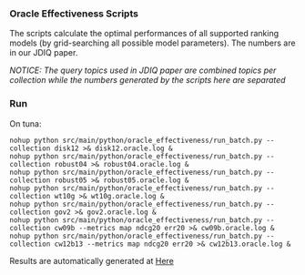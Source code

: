 ### Oracle Effectiveness Scripts

The scripts calculate the optimal performances of all supported ranking models (by grid-searching all possible model parameters).
The numbers are in our JDIQ paper.

_NOTICE: The query topics used in JDIQ paper are combined topics per collection while the numbers generated
by the scripts here are separated_

### Run
On tuna:
```
nohup python src/main/python/oracle_effectiveness/run_batch.py --collection disk12 >& disk12.oracle.log &
nohup python src/main/python/oracle_effectiveness/run_batch.py --collection robust04 >& robust04.oracle.log &
nohup python src/main/python/oracle_effectiveness/run_batch.py --collection robust05 >& robust05.oracle.log &
nohup python src/main/python/oracle_effectiveness/run_batch.py --collection wt10g >& wt10g.oracle.log &
nohup python src/main/python/oracle_effectiveness/run_batch.py --collection gov2 >& gov2.oracle.log &
nohup python src/main/python/oracle_effectiveness/run_batch.py --collection cw09b --metrics map ndcg20 err20 >& cw09b.oracle.log &
nohup python src/main/python/oracle_effectiveness/run_batch.py --collection cw12b13 --metrics map ndcg20 err20 >& cw12b13.oracle.log &
```

Results are automatically generated at [Here](/docs/oracle-effectiveness.md)
